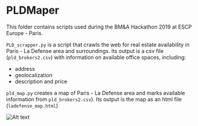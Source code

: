 # PLDMaper

This folder contains scripts used during the BM&A Hackathon 2019 at ESCP Europe - Paris. 

`PLD_scrapper.py` is a script that crawls the web for real estate availability in Paris - La Defense area and surroundings.
Its output is a csv file (`pld_brokers2.csv`) with information on available office spaces, including:
- address
- geolocalization
- description and price

`pld_map.py` creates a map of Paris - La Defense area and marks available information from `pld_brokers2.csv`). Its output is the map as an html file (`ladefense_map.html`) 

![Alt text](https://github.com/MickMek/Misck./PLDMaper/blob/master/pld_map.png?raw=true "Paris - La Defense (offices availabilities)")

